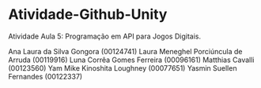 # Atividade-Github-Unity

Atividade Aula 5: Programação em API para Jogos Digitais.

Ana Laura da Silva Gongora (00124741)
Laura Meneghel Porciúncula de Arruda (00119916)
Luna Corrêa Gomes Ferreira (00096161)
Matthias Cavalli (00123560)
Yam Mike Kinoshita Loughney (00077651)
Yasmin Suellen Fernandes (00122337)
